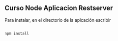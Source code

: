 ## Curso Node Aplicacion Restserver


Para instalar, en el directorio de la aplcación escribir

```

npm install 


```
